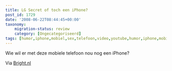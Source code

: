 ```yaml
---
title: LG Secret of toch een iPhone?
post_id: 1729
date: '2008-06-22T08:44:45+00:00'
taxonomy:
    migration-status: review
    category: [Ongecategoriseerd]
tags: [humor,iphone,mobiel,sex,telefoon,video,youtube,humor,iphone,mobiel,sex,telefoon,video,youtube]
---
```

Wie wil er met deze mobiele telefoon nou nog een iPhone?

 Via [Bright.nl](http://www.bright.nl/best-of-youtube-lg-secret)